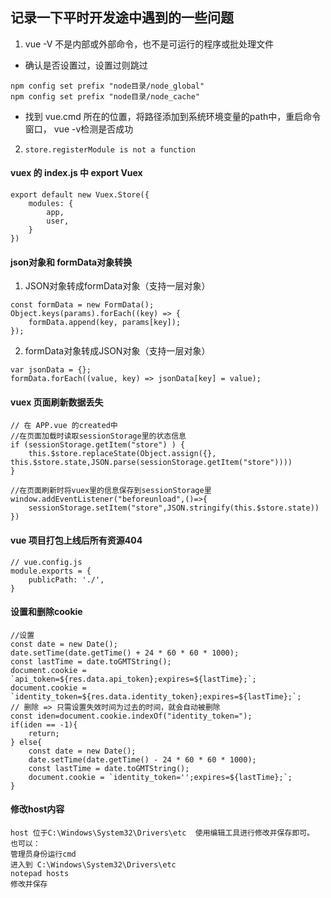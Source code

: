 ## 记录一下平时开发途中遇到的一些问题
1. vue -V 不是内部或外部命令，也不是可运行的程序或批处理文件
- 确认是否设置过，设置过则跳过
```
npm config set prefix "node目录/node_global"
npm config set prefix "node目录/node_cache"
```
- 找到 vue.cmd 所在的位置，将路径添加到系统环境变量的path中，重启命令窗口， vue -v检测是否成功

2. `store.registerModule is not a function`

#### vuex 的 index.js 中 export Vuex
```
export default new Vuex.Store({
    modules: {
        app,
        user,
    }
})
```

#### json对象和 formData对象转换

1. JSON对象转成formData对象（支持一层对象）
```
const formData = new FormData();
Object.keys(params).forEach((key) => {
    formData.append(key, params[key]);
});
```
2. formData对象转成JSON对象（支持一层对象）
```
var jsonData = {};
formData.forEach((value, key) => jsonData[key] = value);
```

#### vuex 页面刷新数据丢失
```
// 在 APP.vue 的created中
//在页面加载时读取sessionStorage里的状态信息
if (sessionStorage.getItem("store") ) {
    this.$store.replaceState(Object.assign({}, this.$store.state,JSON.parse(sessionStorage.getItem("store"))))
} 

//在页面刷新时将vuex里的信息保存到sessionStorage里
window.addEventListener("beforeunload",()=>{
    sessionStorage.setItem("store",JSON.stringify(this.$store.state))
})
```

#### vue 项目打包上线后所有资源404
```
// vue.config.js
module.exports = {
    publicPath: './',
}
```

#### 设置和删除cookie
```
//设置
const date = new Date();
date.setTime(date.getTime() + 24 * 60 * 60 * 1000);
const lastTime = date.toGMTString();
document.cookie = `api_token=${res.data.api_token};expires=${lastTime};`;
document.cookie = `identity_token=${res.data.identity_token};expires=${lastTime};`;
// 删除 => 只需设置失效时间为过去的时间，就会自动被删除
const iden=document.cookie.indexOf("identity_token=");
if(iden == -1){
    return;
} else{
    const date = new Date();
    date.setTime(date.getTime() - 24 * 60 * 60 * 1000);
    const lastTime = date.toGMTString();
    document.cookie = `identity_token='';expires=${lastTime};`;
}
```

#### 修改host内容
```
host 位于C:\Windows\System32\Drivers\etc  使用编辑工具进行修改并保存即可。
也可以：
管理员身份运行cmd
进入到 C:\Windows\System32\Drivers\etc
notepad hosts
修改并保存
```